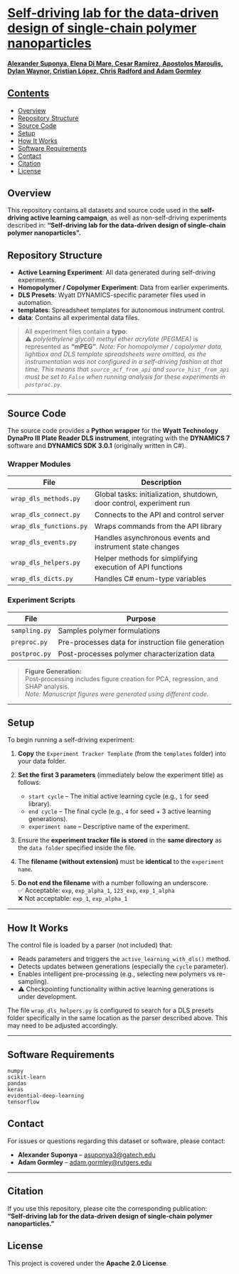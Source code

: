 <h1><a href="radio.garden">Self-driving lab for the data-driven design of single-chain polymer nanoparticles</h1>
<h4>Alexander Suponya, Elena Di Mare, Cesar Ramírez, Apostolos Maroulis, Dylan Waynor,
Cristian López, Chris Radford and Adam Gormley</h4>

## Contents

- [Overview](#overview)
- [Repository Structure](#repository-structure)
- [Source Code](#repository-structure)
- [Setup](#setup)
- [How It Works](#how-it-works)
- [Software Requirements](#software-requirements)
- [Contact](https://github.com/GormleyLab/Data_Driven_Design_of_SCNPs/issues)
- [Citation](#license)
- [License](#license)


## Overview

This repository contains all datasets and source code used in the **self-driving active learning campaign**, as well as non-self-driving experiments described in: **“Self-driving lab for the data-driven design of single-chain polymer nanoparticles".**

## Repository Structure

- **Active Learning Experiment**: All data generated during self-driving experiments.
- **Homopolymer / Copolymer Experiment**: Data from earlier experiments.
- **DLS Presets**: Wyatt DYNAMICS-specific parameter files used in automation.
- **templates**: Spreadsheet templates for autonomous instrument control.
- **data**: Contains all experimental data files.

> All experiment files contain a **typo**:  
> ⚠️ _poly(ethylene glycol) methyl ether acrylate (PEGMEA)_ is represented as **“mPEG”**.
> _Note: For homopolymer / copolymer data, lightbox and DLS template spreadsheets were omitted,
as the instrumentation was not configured in a self-driving fashion at that time.
This means that `source_acf_from_api` and `source_hist_from_api` must be set to `False`
 when running analysis for these experiments in `postproc.py`._

---

## Source Code

The source code provides a **Python wrapper** for the **Wyatt Technology DynaPro III Plate Reader DLS instrument**, integrating with the **DYNAMICS 7** software and **DYNAMICS SDK 3.0.1** (originally written in C#).

### Wrapper Modules

| File | Description |
|------|-------------|
| `wrap_dls_methods.py` | Global tasks: initialization, shutdown, door control, experiment run |
| `wrap_dls_connect.py` | Connects to the API and control server |
| `wrap_dls_functions.py` | Wraps commands from the API library |
| `wrap_dls_events.py` | Handles asynchronous events and instrument state changes |
| `wrap_dls_helpers.py` | Helper methods for simplifying execution of API functions |
| `wrap_dls_dicts.py` | Handles C# enum-type variables |

### Experiment Scripts

| File | Purpose |
|------|---------|
| `sampling.py` | Samples polymer formulations |
| `preproc.py` | Pre-processes data for instruction file generation |
| `postproc.py` | Post-processes polymer characterization data |

> **Figure Generation:**  
> Post-processing includes figure creation for PCA, regression, and SHAP analysis.  
> _Note: Manuscript figures were generated using different code._

---

## Setup

To begin running a self-driving experiment:

1. **Copy** the `Experiment Tracker Template` (from the `templates` folder) into your data folder.

2. **Set the first 3 parameters** (immediately below the experiment title) as follows:
   - `start cycle` – The initial active learning cycle (e.g., `1` for seed library).
   - `end cycle` – The final cycle (e.g., `4` for seed + 3 active learning generations).
   - `experiment name` – Descriptive name of the experiment.

3. Ensure the **experiment tracker file is stored** in the **same directory** as the `data folder` specified inside the file.

4. The **filename (without extension)** must be **identical** to the `experiment name`.

5. **Do not end the filename** with a number following an underscore.  
   ✅ Acceptable: `exp`, `exp_alpha_1`, `123_exp`, `exp_1_alpha`  
   ❌ Not acceptable: `exp_1`, `exp_alpha_1`

---

## How It Works

The control file is loaded by a parser (not included) that:
- Reads parameters and triggers the `active_learning_with_dls()` method.
- Detects updates between generations (especially the `cycle` parameter).
- Enables intelligent pre-processing (e.g., selecting new polymers vs re-sampling).
- ⚠️ Checkpointing functionality within active learning generations is under development.

The file `wrap_dls_helpers.py` is configured to search for a DLS presets folder specifically in the same location as the parser described above.
This may need to be adjusted accordingly.

---

## Software Requirements
```
numpy
scikit-learn
pandas
keras
evidential-deep-learning
tensorflow
```

## Contact

For issues or questions regarding this dataset or software, please contact:

- **Alexander Suponya** – [asuponya3@gatech.edu](mailto:asuponya3@gatech.edu)  
- **Adam Gormley** – [adam.gormley@rutgers.edu](mailto:adam.gormley@rutgers.edu)

---

## Citation

If you use this repository, please cite the corresponding publication:  
**“Self-driving lab for the data-driven design of single-chain polymer nanoparticles.”**

## License

This project is covered under the **Apache 2.0 License**.
